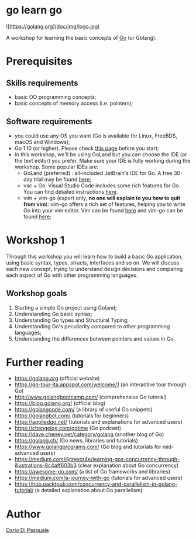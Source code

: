 # go learn go

![https://golang.org](doc/img/logo.jpg)

A workshop for learning the basic concepts of [Go](https://golang.org/) (or Golang).

# Prerequisites
## Skills requirements
* basic OO programming concepts;
* basic concepts of memory access (i.e. pointers);

## Software requirements
* you could use any OS you want (Go is available for Linux, FreeBDS, macOS and Windows);
* Go 1.10 (or higher). Please check [this page](https://golang.org/doc/install) before you start;
* in this workshop, we'll be using GoLand but you can choose the IDE (or the text editor) you prefer. 
    Make sure your IDE is fully working during the workshop.
    Some popular IDEs are:
    * GoLand (preferred) : all-included JetBrain's IDE for Go. A free 30-day trial may be found [here](https://www.jetbrains.com/go/);
    * vsc + Go: Visual Studio Code includes some rich features for Go. You can find detailed instructions [here](https://code.visualstudio.com/docs/languages/go).
    * vim + vim-go (expert only, **no one will explain to you how to quit from vim**): vim-go offers a rich set of features, 
    helping you to write Go into your vim editor. Vim can be found [here](https://www.vim.org/) and vim-go can be found [here](https://github.com/fatih/vim-go);

# Workshop 1
Through this workshop you will learn how to build a basic Go application, using basic syntax, types, structs, interfaces and so on.
We will discuss each new concept, trying to understand design decisions and comparing each aspect of Go with other
programming languages.

## Workshop goals
1. Starting a simple Go project using Goland;
2. Understanding Go basic syntax;
3. Understanding Go types and Structural Typing;
4. Understanding Go's peculiarity compared to other programming languages;
5. Understanding the differences between pointers and values in Go. 

# Further reading
* https://golang.org    (official website)
* https://go-tour-ita.appspot.com/welcome/1   (an interactive tour through Go)
* http://www.golangbootcamp.com/    (comprehensive Go tutorial)
* https://blog.golang.org/  (official blog)
* https://golangcode.com/   (a library of useful Go snippets)
* https://golangbot.com/    (tutorials for beginners)
* https://appliedgo.net/    (tutorials and explanations for advanced users)
* https://changelog.com/gotime  (Go podcast)
* https://dave.cheney.net/category/golang   (another blog of Go)
* https://golang.ch/    (Go news, libraries and tutorials)
* https://www.golangprograms.com/   (Go blog and tutorials for mid-advanced users)
* https://medium.com/@trevor4e/learning-gos-concurrency-through-illustrations-8c4aff603b3   (clear explanation about Go concurrency)
* https://awesome-go.com/   (a list of Go frameworks and libraries)
* https://medium.com/a-journey-with-go  (tutorials for advanced users)
* https://hub.packtpub.com/concurrency-and-parallelism-in-golang-tutorial/ (a detailed explanation about Go parallelism)

# Author

[Dario Di Pasquale](https://dariodip.github.io)


